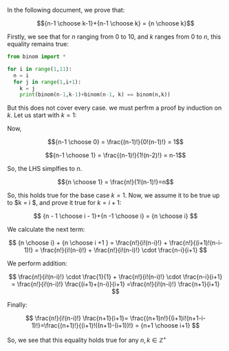 In the following document, we prove that:

$${n-1 \choose k-1}+{n-1 \choose k} = {n \choose k}$$

Firstly, we see that for $n$ ranging from $0$ to $10$, and $k$ ranges from $0$ to $n$, this equality remains true:

```python
from binom import *

for i in range(1,11):
  n = i
  for j in range(1,i+1):
    k = j
    print(binom(n-1,k-1)+binom(n-1, k) == binom(n,k))
```

But this does not cover every case. we must perfrm a proof by induction on $k$. Let us start with $k=1$:

Now, 

$${n-1 \choose 0} = \frac{(n-1)!}{0!(n-1)!} = 1$$

$${n-1 \choose 1} = \frac{(n-1)!}{1!(n-2)!} = n-1$$

So, the LHS simplfies to $n$. 

$${n \choose 1} = \frac{n!}{1!(n-1)!}=n$$

So, this holds true for the base case $k=1$. Now, we assume it to be true up to $k = i $, and prove it true for $k = i + 1$:

$$
  {n - 1 \choose i - 1}+{n -1 \choose i} = {n \choose i} 
$$

We calculate the next term:

$$
   {n \choose  i}  + {n \choose i +1 } = \frac{n!}{i!(n-i)!} + \frac{n!}{(i+1)!(n-i-1)!} = \frac{n!}{i!(n-i)!} + \frac{n!}{i!(n-i)!} \cdot \frac{n-i}{i+1}
$$

We perform addition:

$$
  \frac{n!}{i!(n-i)!} \cdot \frac{1}{1} + \frac{n!}{i!(n-i)!} \cdot \frac{n-i}{i+1} = \frac{n!}{i!(n-i)!} \frac{(i+1)+(n-i)}{i+1} =\frac{n!}{i!(n-i)!} \frac{n+1}{i+1}
$$

Finally:

$$
  \frac{n!}{i!(n-i)!} \frac{n+1}{i+1}= \frac{(n+1)n!}{(i+1)i!(n+1-i-1)!}=\frac{(n+1)!}{(i+1)!((n+1)-(i+1))!} = {n+1 \choose i+1} 
$$

So, we see that this equality holds true for any $n, k \in \mathbb{Z}^+$
